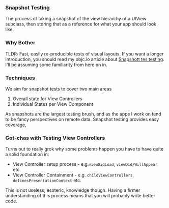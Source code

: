 ### Snapshot Testing

The process of taking a snapshot of the view hierarchy of a UIView subclass, then storing that as a reference for what your app should look like.

### Why Bother

TLDR: Fast, easily re-producible tests of visual layouts. If you want a longer introduction, you should read my objc.io article about [Snapshott tes testing](TODO_snapshot_testing_url). I'll be assuming some familiarity from here on in.

### Techniques

We aim for snapshot tests to cover two main areas

1. Overall state for View Controllers
2. Individual States per View Component

As snapshots are the largest testing brush, and as the apps I work on tend to be fancy perspectives on remote data. Snapshot testing provides easy coverage,


### Got-chas with Testing View Controllers

Turns out to really grok why some problems happen you have to have quite a solid foundation in:

* View Controller setup process -  e.g.`viewDidLoad`, `viewDid/WillAppear` etc.
* View Controller Containment - e.g. `childViewControllers`, `definesPresentationContext` etc.

This is not useless, esoteric, knowledge though. Having a firmer understanding of this process means that you will probably write better code.

